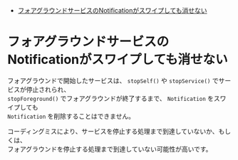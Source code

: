 <!-- TOC START min:1 max:3 link:true asterisk:false update:true -->
- [フォアグラウンドサービスのNotificationがスワイプしても消せない](#フォアグラウンドサービスのnotificationがスワイプしても消せない)
<!-- TOC END -->


# フォアグラウンドサービスのNotificationがスワイプしても消せない

フォアグラウンドで開始したサービスは、 `stopSelf()` や `stopService()` でサービスが停止されられ、  
`stopForeground()` でフォアグラウンドが終了するまで、 `Notification` をスワイプしても  
`Notification` を削除することはできません。

コーディングミスにより、サービスを停止する処理まで到達していないか、もしくは、  
フォアグラウンドを停止する処理まで到達していない可能性が高いです。
